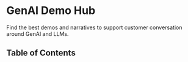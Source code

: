 # GenAI Demo Hub

Find the best demos and narratives to support customer conversation around GenAI and LLMs.

## Table of Contents

```{tableofcontents}
```
